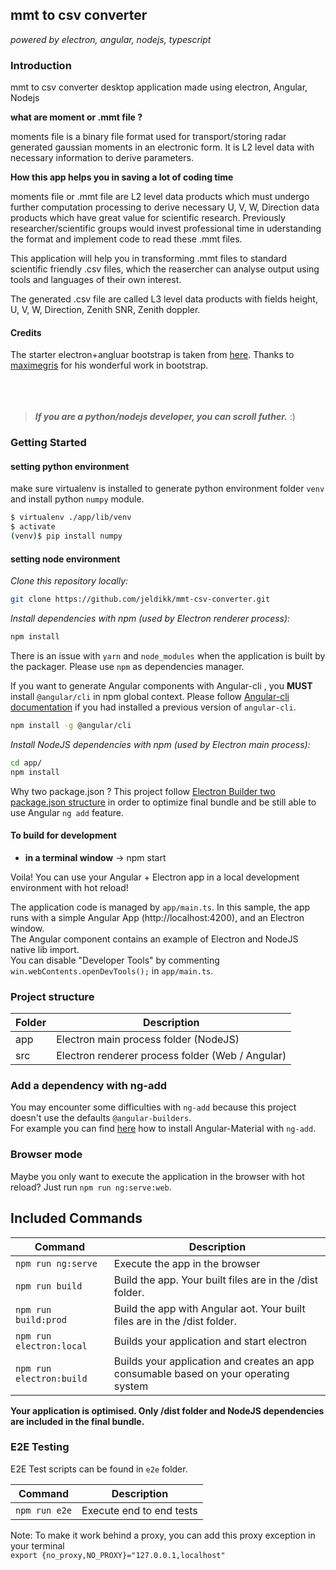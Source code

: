 
## mmt to csv converter
_powered by electron, angular, nodejs, typescript_

### Introduction

mmt to csv converter desktop application made using electron, Angular, Nodejs

**what are moment or .mmt file ?**

moments file is a binary file format used for transport/storing radar generated gaussian moments in an electronic form. It is L2 level data with necessary information to derive parameters.

**How this app helps you in saving a lot of coding time**

moments file or .mmt file are L2 level data products which must undergo further computation processing to derive necessary U, V, W, Direction data products which have great value for scientific research. Previously researcher/scientific groups would invest professional time in uderstanding the format and implement code to read these .mmt files.

This application will help you in transforming .mmt files to standard scientific friendly .csv files, which the reasercher can analyse output using tools and languages of their own interest.

The generated .csv file are called L3 level data products with fields height, U, V, W, Direction, Zenith SNR, Zenith doppler.

#### Credits

The starter electron+angluar bootstrap is taken from [here](https://github.com/maximegris/angular-electron). Thanks to [maximegris](https://github.com/maximegris) for his wonderful work in bootstrap.
<br>
<br>
<br>
<br>

> _**If you are a python/nodejs developer, you can scroll futher.**_ :)

### Getting Started

#### setting python environment
make sure virtualenv is installed to generate python environment folder `venv` and install python `numpy` module.

```sh
$ virtualenv ./app/lib/venv
$ activate
(venv)$ pip install numpy
```

#### setting node environment

*Clone this repository locally:*

``` bash
git clone https://github.com/jeldikk/mmt-csv-converter.git
```

*Install dependencies with npm (used by Electron renderer process):*

``` bash
npm install
```

There is an issue with `yarn` and `node_modules` when the application is built by the packager. Please use `npm` as dependencies manager.

If you want to generate Angular components with Angular-cli , you **MUST** install `@angular/cli` in npm global context.
Please follow [Angular-cli documentation](https://github.com/angular/angular-cli) if you had installed a previous version of `angular-cli`.

``` bash
npm install -g @angular/cli
```

*Install NodeJS dependencies with npm (used by Electron main process):*

``` bash
cd app/
npm install
```

Why two package.json ? This project follow [Electron Builder two package.json structure](https://www.electron.build/tutorials/two-package-structure) in order to optimize final bundle and be still able to use Angular `ng add` feature.

#### To build for development

- **in a terminal window** -> npm start

Voila! You can use your Angular + Electron app in a local development environment with hot reload!

The application code is managed by `app/main.ts`. In this sample, the app runs with a simple Angular App (http://localhost:4200), and an Electron window. \
The Angular component contains an example of Electron and NodeJS native lib import. \
You can disable "Developer Tools" by commenting `win.webContents.openDevTools();` in `app/main.ts`.

### Project structure

|Folder|Description|
| ---- | ---- |
| app | Electron main process folder (NodeJS) |
| src | Electron renderer process folder (Web / Angular) |

### Add a dependency with ng-add

You may encounter some difficulties with `ng-add` because this project doesn't use the defaults `@angular-builders`. \
For example you can find [here](HOW_TO.md) how to install Angular-Material with `ng-add`.

### Browser mode

Maybe you only want to execute the application in the browser with hot reload? Just run `npm run ng:serve:web`.

## Included Commands

|Command|Description|
| ---- | ---- |
|`npm run ng:serve`| Execute the app in the browser |
|`npm run build`| Build the app. Your built files are in the /dist folder. |
|`npm run build:prod`| Build the app with Angular aot. Your built files are in the /dist folder. |
|`npm run electron:local`| Builds your application and start electron
|`npm run electron:build`| Builds your application and creates an app consumable based on your operating system |

**Your application is optimised. Only /dist folder and NodeJS dependencies are included in the final bundle.**


### E2E Testing

E2E Test scripts can be found in `e2e` folder.

|Command|Description|
| ---- | ---- |
|`npm run e2e`| Execute end to end tests |

Note: To make it work behind a proxy, you can add this proxy exception in your terminal  
`export {no_proxy,NO_PROXY}="127.0.0.1,localhost"`
